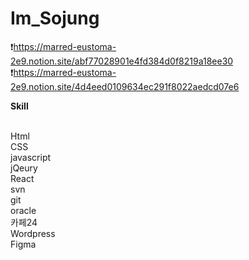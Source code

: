 # Im_Sojung

❗https://marred-eustoma-2e9.notion.site/abf77028901e4fd384d0f8219a18ee30<br>
❗https://marred-eustoma-2e9.notion.site/4d4eed0109634ec291f8022aedcd07e6

<strong>Skill<br></strong></br>

Html<br>
CSS<br> 
javascript<br>
jQeury<br>
React<br>
svn<br>
git<br>
oracle<br>
카페24<br>
Wordpress<br>
Figma
